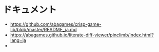 # ドキュメント
* https://github.com/abagames/crisp-game-lib/blob/master/README_ja.md
* https://abagames.github.io/literate-diff-viewer/pinclimb/index.html?lang=ja
* 

